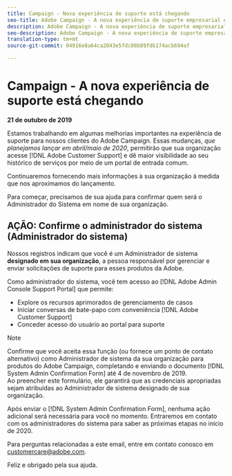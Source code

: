 ```yaml
---
title: Campaign - Nova experiência de suporte está chegando
seo-title: Adobe Campaign - A nova experiência de suporte empresarial está sendo lançada
description: Adobe Campaign - A nova experiência de suporte empresarial está sendo lançada
seo-description: Adobe Campaign - A nova experiência de suporte empresarial está sendo lançada
translation-type: tm+mt
source-git-commit: 04916e8a64ca2043e5fdc08b89fdb174acb694af

---
```



# Campaign - A nova experiência de suporte está chegando

**21 de outubro de 2019**

Estamos trabalhando em algumas melhorias importantes na experiência de suporte para nossos clientes do Adobe Campaign. Essas mudanças, *que planejamos lançar em abril/maio de 2020*, permitirão que sua organização acesse [!DNL Adobe Customer Support] e dê maior visibilidade ao seu histórico de serviços por meio de um portal de entrada comum.

Continuaremos fornecendo mais informações à sua organização à medida que nos aproximamos do lançamento.

Para começar, precisamos de sua ajuda para confirmar quem será o Administrador do Sistema em nome de sua organização.

## AÇÃO: Confirme o administrador do sistema (Administrador do sistema)

Nossos registros indicam que você é um Administrador de sistema **designado em sua organização**, a pessoa responsável por gerenciar e enviar solicitações de suporte para esses produtos da Adobe.

Como administrador do sistema, você tem acesso ao [!DNL Adobe Admin Console Support Portal] que permite:

* Explore os recursos aprimorados de gerenciamento de casos
* Iniciar conversas de bate-papo com conveniência [!DNL Adobe Customer Support]
* Conceder acesso do usuário ao portal para suporte

>[!NOTE]
>Confirme que você aceita essa função (ou fornece um ponto de contato alternativo) como Administrador de sistema da sua organização para produtos do Adobe Campaign, completando e enviando o documento [!DNL System Admin Confirmation Form] até 4 de novembro de 2019.\
>Ao preencher este formulário, ele garantirá que as credenciais apropriadas sejam atribuídas ao Administrador de sistema designado de sua organização.

Após enviar o [!DNL System Admin Confirmation Form], nenhuma ação adicional será necessária para você no momento.  Entraremos em contato com os administradores do sistema para saber as próximas etapas no início de 2020.

Para perguntas relacionadas a este email, entre em contato conosco em customercare@adobe.com.

Feliz e obrigado pela sua ajuda.
